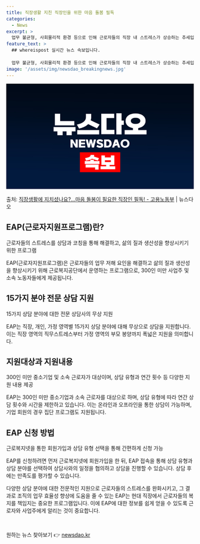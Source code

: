 ```yaml
---
title: 직장생활 지친 직장인을 위한 마음 돌봄 필독
categories:
  - News
excerpt: >
  업무 불균형, 사회물리적 환경 등으로 인해 근로자들의 직장 내 스트레스가 상승하는 추세입니다. 마음 돌봄이 …
feature_text: >
  ## whereispost 실시간 뉴스 속보입니다.

  업무 불균형, 사회물리적 환경 등으로 인해 근로자들의 직장 내 스트레스가 상승하는 추세입니다. 마음 돌봄이 …
image: '/assets/img/newsdao_breakingnews.jpg'
---
```


![뉴스다오 속보](/assets/img/newsdao_breakingnews.jpg)

<p>출처: <a href="https://newsdao.kr/3462" rel="dofollow">직장생활에 지치셨나요?…마음 돌봄이 필요한 직장인 필독! - 고용노동부</a> | 뉴스다오</p>

<h2 data-ke-size="size26">EAP(근로자지원프로그램)란?</h2>
<p data-ke-size="size16">근로자들의 스트레스를 상담과 코칭을 통해 해결하고, 삶의 질과 생산성을 향상시키기 위한 프로그램</p>
EAP(근로자지원프로그램)은 근로자들의 업무 저해 요인을 해결하고 삶의 질과 생산성을 향상시키기 위해 근로복지공단에서 운영하는 프로그램으로, 300인 미만 사업주 및 소속 노동자들에게 제공됩니다.

<h2 data-ke-size="size26">15가지 분야 전문 상담 지원</h2>
<p data-ke-size="size16">15가지 상담 분야에 대한 전문 상담사의 무상 지원</p>
EAP는 직장, 개인, 가정 영역별 15가지 상담 분야에 대해 무상으로 상담을 지원합니다. 이는 직장 영역의 직무스트레스부터 가정 영역의 부모 봉양까지 폭넓은 지원을 의미합니다.

<h2 data-ke-size="size26">지원대상과 지원내용</h2>
<p data-ke-size="size16">300인 미만 중소기업 및 소속 근로자가 대상이며, 상담 유형과 연간 횟수 등 다양한 지원 내용 제공</p>
EAP는 300인 미만 중소기업과 소속 근로자를 대상으로 하며, 상담 유형에 따라 연간 상담 횟수와 시간을 제한하고 있습니다. 이는 온라인과 오프라인을 통한 상담이 가능하며, 기업 회원의 경우 집단 프로그램도 지원됩니다.

<h2 data-ke-size="size26">EAP 신청 방법</h2>
<p data-ke-size="size16">근로복지넷을 통한 회원가입과 상담 유형 선택을 통해 간편하게 신청 가능</p>
EAP를 신청하려면 먼저 근로복지넷에 회원가입을 한 뒤, EAP 접속을 통해 상담 유형과 상담 분야를 선택하여 상담사와의 일정을 협의하고 상담을 진행할 수 있습니다. 상담 후에는 만족도를 평가할 수 있습니다.

다양한 상담 분야에 대한 전문적인 지원으로 근로자들의 스트레스를 완화시키고, 그 결과로 조직의 업무 효율성 향상에 도움을 줄 수 있는 EAP는 현대 직장에서 근로자들의 복지를 책임지는 중요한 프로그램입니다. 이에 EAP에 대한 정보를 쉽게 얻을 수 있도록 근로자와 사업주에게 알리는 것이 중요합니다. <p data-ke-size="size16">&nbsp;</p> 

원하는 뉴스 찾아보기 👉 <a href="https://newsdao.kr" rel="dofollow">newsdao.kr</a>



